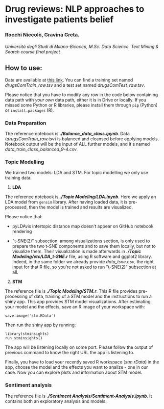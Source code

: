 # Drug reviews: NLP approaches to investigate patients belief
### Rocchi Niccolò, Gravina Greta.
###### *Università degli Studi di Milano-Bicocca, M.Sc. Data Science. Text Mining & Search course final project*

## How to use:

Data are available at [this link](https://archive.ics.uci.edu/ml/datasets/Drug+Review+Dataset+%28Drugs.com%29). You can find a training set named *drugsComTrain_raw.tsv* and a test set named *drugsComTest_raw.tsv*.

Please notice that you have to modify any row in the code below containing data path with *your own* data path, either it is in Drive or locally. If you missed some Python or R libraries, please install them through `pip` (Python) or `install.packages` (R).

### Data Preparation 

The reference notebook is ***./Balance_data_class.ipynb***. Data (*drugsComTrain_raw.tsv*) is balanced and cleansed before applying models. Notebook output will be the input of ALL further models, and it's named *data_train_class_balanced_9-4.csv*.

### Topic Modelling

We trained two models: LDA and STM. For topic modelling we only use training data.

1. **LDA**

The reference notebook is ***./Topic Modeling/LDA.ipynb***. Here we apply an LDA model from `gensim` library. After having loaded data, it is pre-processed, then the model is trained and results are visualized. 

Please notice that:

- pyLDAvis intertopic distance map doesn't appear on GitHub notebook rendering

- "t-SNE(2)" subsection, among visualizations section, is only used to prepare the two t-SNE components and to save them locally, but not to visualize them. Their visualization is made afterwards in ***./Topic Modeling/etc/LDA_t-SNE.r*** file, using R software and ggplot2 library. Indeed, in the same folder we already provide *data_tsne.csv*, the right input for that R file, so you're not asked to run "t-SNE(2)" subsection at all.

2. **STM** 

The reference file is ***./Topic Modeling/STM.r***. This R file provides pre-processing of data, training of a STM model and the instructions to run a shiny app. This app provides STM model visualizations. After estimating your model and the effects, save an R image of your workspace with:

```
save.image('stm.RData')
```

Then run the shiny app by running:

```
library(stminsights)
run_stminsights()
```
The app will be listening locally on some port. Please follow the output of previous command to know the right URL the app is listening to.

Finally, you have to load your recently saved R workspace (*stm.rData*) in the app, choose the model and the effects you want to analize - one in our case. Now you can explore plots and information about STM model.


### Sentiment analysis

The reference file is ***./Sentiment Analysis/Sentiment-Analysis.ipynb***. It contains both an exploratory analysis and models.

